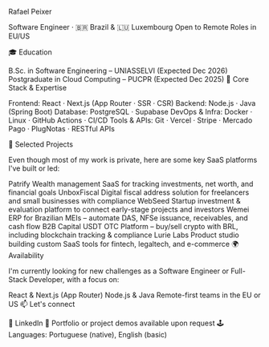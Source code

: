 Rafael Peixer

Software Engineer · 🇧🇷 Brazil & 🇱🇺 Luxembourg
Open to Remote Roles in EU/US

🎓 Education

B.Sc. in Software Engineering – UNIASSELVI (Expected Dec 2026)
Postgraduate in Cloud Computing – PUCPR (Expected Dec 2025)
🧠 Core Stack & Expertise

Frontend: React · Next.js (App Router · SSR · CSR)
Backend: Node.js · Java (Spring Boot)
Database: PostgreSQL · Supabase
DevOps & Infra: Docker · Linux · GitHub Actions · CI/CD
Tools & APIs: Git · Vercel · Stripe · Mercado Pago · PlugNotas · RESTful APIs

💼 Selected Projects

Even though most of my work is private, here are some key SaaS platforms I've built or led:

Patrify
Wealth management SaaS for tracking investments, net worth, and financial goals
UnboxFiscal
Digital fiscal address solution for freelancers and small businesses with compliance
WebSeed
Startup investment & evaluation platform to connect early-stage projects and investors
Wemei
ERP for Brazilian MEIs – automate DAS, NFSe issuance, receivables, and cash flow
B2B Capital
USDT OTC Platform – buy/sell crypto with BRL, including blockchain tracking & compliance
Lurie Labs
Product studio building custom SaaS tools for fintech, legaltech, and e-commerce
🌍 Availability

I'm currently looking for new challenges as a Software Engineer or Full-Stack Developer, with a focus on:

React & Next.js (App Router)
Node.js & Java
Remote-first teams in the EU or US
📫 Let's connect

🔗 LinkedIn
📂 Portfolio or project demos available upon request
🕹 Languages: Portuguese (native), English (basic)

